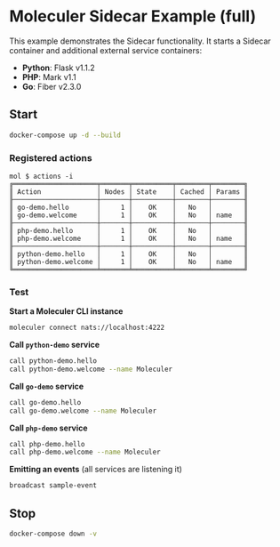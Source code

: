 # Moleculer Sidecar Example (full)

This example demonstrates the Sidecar functionality. It starts a Sidecar container and additional external service containers:

- **Python**: Flask v1.1.2
- **PHP**: Mark v1.1
- **Go**: Fiber v2.3.0

## Start

```bash
docker-compose up -d --build
```

### Registered actions
```
mol $ actions -i
╔═════════════════════╤═══════╤══════════╤════════╤════════╗
║ Action              │ Nodes │ State    │ Cached │ Params ║
╟─────────────────────┼───────┼──────────┼────────┼────────╢
║ go-demo.hello       │     1 │    OK    │   No   │        ║
║ go-demo.welcome     │     1 │    OK    │   No   │ name   ║
╟─────────────────────┼───────┼──────────┼────────┼────────╢
║ php-demo.hello      │     1 │    OK    │   No   │        ║
║ php-demo.welcome    │     1 │    OK    │   No   │ name   ║
╟─────────────────────┼───────┼──────────┼────────┼────────╢
║ python-demo.hello   │     1 │    OK    │   No   │        ║
║ python-demo.welcome │     1 │    OK    │   No   │ name   ║
╚═════════════════════╧═══════╧══════════╧════════╧════════╝
```

### Test
**Start a Moleculer CLI instance**
```bash
moleculer connect nats://localhost:4222
```

**Call `python-demo` service**
```bash
call python-demo.hello
call python-demo.welcome --name Moleculer
```

**Call `go-demo` service**
```bash
call go-demo.hello
call go-demo.welcome --name Moleculer
```

**Call `php-demo` service**
```bash
call php-demo.hello
call php-demo.welcome --name Moleculer
```

**Emitting an events** (all services are listening it)
```bash
broadcast sample-event
```

## Stop
```bash
docker-compose down -v
```
